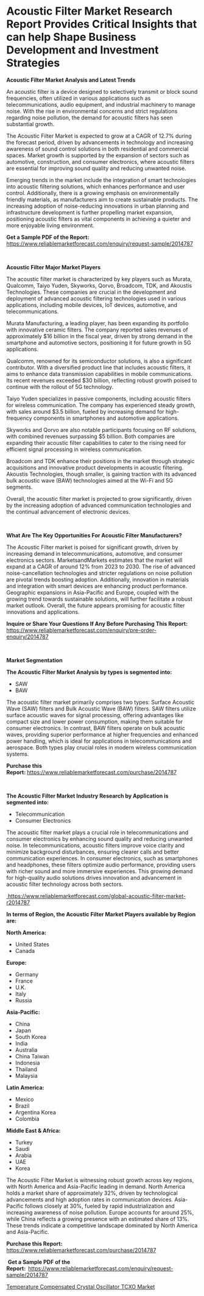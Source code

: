 <p><h1>Acoustic Filter Market Research Report Provides Critical Insights that can help Shape Business Development and Investment Strategies</h1></p><p><strong>Acoustic Filter Market Analysis and Latest Trends</strong></p>
<p><p>An acoustic filter is a device designed to selectively transmit or block sound frequencies, often utilized in various applications such as telecommunications, audio equipment, and industrial machinery to manage noise. With the rise in environmental concerns and strict regulations regarding noise pollution, the demand for acoustic filters has seen substantial growth. </p><p>The Acoustic Filter Market is expected to grow at a CAGR of 12.7% during the forecast period, driven by advancements in technology and increasing awareness of sound control solutions in both residential and commercial spaces. Market growth is supported by the expansion of sectors such as automotive, construction, and consumer electronics, where acoustic filters are essential for improving sound quality and reducing unwanted noise. </p><p>Emerging trends in the market include the integration of smart technologies into acoustic filtering solutions, which enhances performance and user control. Additionally, there is a growing emphasis on environmentally friendly materials, as manufacturers aim to create sustainable products. The increasing adoption of noise-reducing innovations in urban planning and infrastructure development is further propelling market expansion, positioning acoustic filters as vital components in achieving a quieter and more enjoyable living environment.</p></p>
<p><strong>Get a Sample PDF of the Report:&nbsp;</strong> <a href="https://www.reliablemarketforecast.com/enquiry/request-sample/2014787?utm_campaign=2015&utm_medium=2&utm_source=Github&utm_content=ia&utm_term=11022025&utm_id=acoustic-filter">https://www.reliablemarketforecast.com/enquiry/request-sample/2014787</a></p>
<p>&nbsp;</p>
<p><strong>Acoustic Filter Major Market Players</strong></p>
<p><p>The acoustic filter market is characterized by key players such as Murata, Qualcomm, Taiyo Yuden, Skyworks, Qorvo, Broadcom, TDK, and Akoustis Technologies. These companies are crucial in the development and deployment of advanced acoustic filtering technologies used in various applications, including mobile devices, IoT devices, automotive, and telecommunications.</p><p>Murata Manufacturing, a leading player, has been expanding its portfolio with innovative ceramic filters. The company reported sales revenues of approximately $16 billion in the fiscal year, driven by strong demand in the smartphone and automotive sectors, positioning it for future growth in 5G applications.</p><p>Qualcomm, renowned for its semiconductor solutions, is also a significant contributor. With a diversified product line that includes acoustic filters, it aims to enhance data transmission capabilities in mobile communications. Its recent revenues exceeded $30 billion, reflecting robust growth poised to continue with the rollout of 5G technology.</p><p>Taiyo Yuden specializes in passive components, including acoustic filters for wireless communication. The company has experienced steady growth, with sales around $3.5 billion, fueled by increasing demand for high-frequency components in smartphones and automotive applications.</p><p>Skyworks and Qorvo are also notable participants focusing on RF solutions, with combined revenues surpassing $5 billion. Both companies are expanding their acoustic filter capabilities to cater to the rising need for efficient signal processing in wireless communication.</p><p>Broadcom and TDK enhance their positions in the market through strategic acquisitions and innovative product developments in acoustic filtering. Akoustis Technologies, though smaller, is gaining traction with its advanced bulk acoustic wave (BAW) technologies aimed at the Wi-Fi and 5G segments.</p><p>Overall, the acoustic filter market is projected to grow significantly, driven by the increasing adoption of advanced communication technologies and the continual advancement of electronic devices.</p></p>
<p>&nbsp;</p>
<p><strong>What Are The Key Opportunities For Acoustic Filter Manufacturers?</strong></p>
<p><p>The Acoustic Filter market is poised for significant growth, driven by increasing demand in telecommunications, automotive, and consumer electronics sectors. MarketsandMarkets estimates that the market will expand at a CAGR of around 12% from 2023 to 2030. The rise of advanced noise-cancellation technologies and stricter regulations on noise pollution are pivotal trends boosting adoption. Additionally, innovation in materials and integration with smart devices are enhancing product performance. Geographic expansions in Asia-Pacific and Europe, coupled with the growing trend towards sustainable solutions, will further facilitate a robust market outlook. Overall, the future appears promising for acoustic filter innovations and applications.</p></p>
<p><strong>Inquire or Share Your Questions If Any Before Purchasing This Report:</strong> <a href="https://www.reliablemarketforecast.com/enquiry/pre-order-enquiry/2014787?utm_campaign=2015&utm_medium=2&utm_source=Github&utm_content=ia&utm_term=11022025&utm_id=acoustic-filter">https://www.reliablemarketforecast.com/enquiry/pre-order-enquiry/2014787</a></p>
<p>&nbsp;</p>
<p><strong>Market Segmentation</strong></p>
<p><strong>The Acoustic Filter Market Analysis by types is segmented into:</strong></p>
<p><ul><li>SAW</li><li>BAW</li></ul></p>
<p><p>The acoustic filter market primarily comprises two types: Surface Acoustic Wave (SAW) filters and Bulk Acoustic Wave (BAW) filters. SAW filters utilize surface acoustic waves for signal processing, offering advantages like compact size and lower power consumption, making them suitable for consumer electronics. In contrast, BAW filters operate on bulk acoustic waves, providing superior performance at higher frequencies and enhanced power handling, which is ideal for applications in telecommunications and aerospace. Both types play crucial roles in modern wireless communication systems.</p></p>
<p><strong>Purchase this Report:&nbsp;</strong><a href="https://www.reliablemarketforecast.com/purchase/2014787?utm_campaign=2015&utm_medium=2&utm_source=Github&utm_content=ia&utm_term=11022025&utm_id=acoustic-filter">https://www.reliablemarketforecast.com/purchase/2014787</a></p>
<p>&nbsp;</p>
<p><strong>The Acoustic Filter Market Industry Research by Application is segmented into:</strong></p>
<p><ul><li>Telecommunication</li><li>Consumer Electronics</li></ul></p>
<p><p>The acoustic filter market plays a crucial role in telecommunications and consumer electronics by enhancing sound quality and reducing unwanted noise. In telecommunications, acoustic filters improve voice clarity and minimize background disturbances, ensuring clearer calls and better communication experiences. In consumer electronics, such as smartphones and headphones, these filters optimize audio performance, providing users with richer sound and more immersive experiences. This growing demand for high-quality audio solutions drives innovation and advancement in acoustic filter technology across both sectors.</p></p>
<p><a href="https://www.reliablemarketforecast.com/global-acoustic-filter-market-r2014787?utm_campaign=2015&utm_medium=2&utm_source=Github&utm_content=ia&utm_term=11022025&utm_id=acoustic-filter">&nbsp;https://www.reliablemarketforecast.com/global-acoustic-filter-market-r2014787</a></p>
<p><strong>In terms of Region, the Acoustic Filter Market Players available by Region are:</strong></p>
<p>
    <p> <strong> North America: </strong>
        <ul>
            <li>United States</li>
            <li>Canada</li>
        </ul>
        </p> 
    <p> <strong> Europe: </strong>
        <ul>
            <li>Germany</li>
            <li>France</li>
            <li>U.K.</li>
            <li>Italy</li>
            <li>Russia</li>
        </ul>
        </p> 
    <p> <strong> Asia-Pacific: </strong>
        <ul>
            <li>China</li>
            <li>Japan</li>
            <li>South Korea</li>
            <li>India</li>
            <li>Australia</li>
            <li>China Taiwan</li>
            <li>Indonesia</li>
            <li>Thailand</li>
            <li>Malaysia</li>
        </ul>
        </p> 
    <p> <strong> Latin America: </strong>
        <ul>
            <li>Mexico</li>
            <li>Brazil</li>
            <li>Argentina Korea</li>
            <li>Colombia</li>
        </ul>
        </p> 
    <p> <strong> Middle East & Africa: </strong>
        <ul>
            <li>Turkey</li>
            <li>Saudi</li>
            <li>Arabia</li>
            <li>UAE</li>
            <li>Korea</li>
        </ul>
    </p>
    </p>
<p><p>The Acoustic Filter Market is witnessing robust growth across key regions, with North America and Asia-Pacific leading in demand. North America holds a market share of approximately 32%, driven by technological advancements and high adoption rates in communication devices. Asia-Pacific follows closely at 30%, fueled by rapid industrialization and increasing awareness of noise pollution. Europe accounts for around 25%, while China reflects a growing presence with an estimated share of 13%. These trends indicate a competitive landscape dominated by North America and Asia-Pacific.</p></p>
<p><strong>Purchase this Report: </strong><a href="https://www.reliablemarketforecast.com/purchase/2014787?utm_campaign=2015&utm_medium=2&utm_source=Github&utm_content=ia&utm_term=11022025&utm_id=acoustic-filter">https://www.reliablemarketforecast.com/purchase/2014787</a></p>
<p>&nbsp;<strong>Get a Sample PDF of the Report:&nbsp;&nbsp;</strong><a href="https://www.reliablemarketforecast.com/enquiry/request-sample/2014787?utm_campaign=2015&utm_medium=2&utm_source=Github&utm_content=ia&utm_term=11022025&utm_id=acoustic-filter">https://www.reliablemarketforecast.com/enquiry/request-sample/2014787</a></p>
<p><strong></strong></p>
<p><p><a href="https://github.com/santosh758595/Market-Research-Report-List-7/blob/main/temperature-compensated-crystal-oscillator-tcxo-market.md?utm_campaign=2015&utm_medium=2&utm_source=Github&utm_content=ia&utm_term=11022025&utm_id=acoustic-filter">Temperature Compensated Crystal Oscillator TCXO Market</a></p></p>